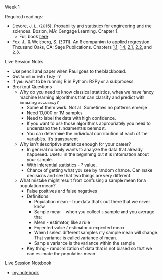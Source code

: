 Week 1 

Required readings:
* Devore, J. L. (2015). Probability and statistics for engineering and the sciences. Boston, MA: Cengage Learning. Chapter 1.
  * Full book [here](./../Books/probability_and_statistics_for_engineering_and_the_sciences.pdf)
* Fox, J., & Weisberg, S. (2011). An R companion to applied regression. Thousand Oaks, CA: Sage Publications. Chapters [1.1](./../Study.net/Fox__J__2011__An_R_Companion_To_Applied_Regression__Chapter_1__Section_1_1__R_Basics.pdf), [1.4](./../Study.net/Fox__J__2011__An_R_Companion_To_Applied_Regression__Chapter_1__Section_1_4__Generic_Functi___.pdf), [2.1](./../Study.net/Fox__J__2011__An_R_Companion_To_Applied_Regression__Chapter_2__Section_2_1__Data_Input.pdf), [2.2](./../Study.net/Fox__J__2011__An_R_Companion_To_Applied_Regression__Chapter_2__Section_2_2__Working_with_D___.pdf), and [2.3](./../Study.net/Fox__J__2011__An_R_Companion_To_Applied_Regression__Chapter_2__Section_2_3__Matrices__Arra___.pdf).

Live Session Notes
* Use pencil and paper when Paul goes to the blackboard.
* Get familiar iwth Tidy -?
* If you want to be running R in Python: R2Py or a subprocess
* Breakout Questions
  * Why do you need to know classical statistics, when we have fancy machine learning algorithms that can classify and predict with amazing accuracy?
    * Some of them work. Not all. Sometimes no patterns emerge
    * Need 10,000 or 1M samples
    * Need to label the data with high confidence.
    * If you want to use those algorithms appropriately you need to understand the fundamentals behind it.
    * You can determine the individual contribution of each of the variables. It’s transparent
  * Why isn't descriptive statistics enough for your career?
    * In general no body wants to analyze the data that already happened. Useful in the beginning but it is information about your sample.
    * With inferential statistics  - P value.
    * Chance of getting what you see by random chance. Can make decisions and see that two things are very different.
  * What mistake might result from confusing a sample mean for a population mean?
    * False positives and false negatives
    * Definitions:
      * Population mean - true data that’s out there that we never know
      * Sample mean - when you collect a sample and you average that
      * Mean - estimator, like a rule
      * Expected value / estimator = expected mean
      * When I select different samples my sample mean will change. That variance is called variance of mean.
      * Sample variance is the variance within the sample
    * Key thing - randomization of data that is not biased so that we can estimate the population mean

Live Session Notebook
* [my notebook](./unit_1_ls/unit_1_ls.ipynb)
